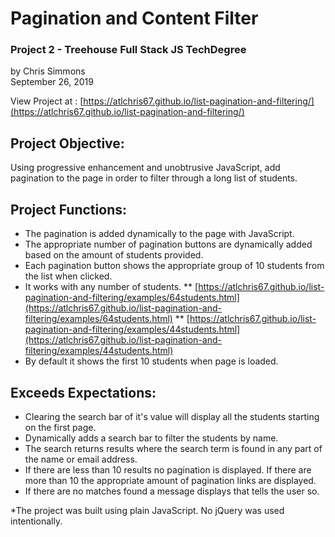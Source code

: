 # [](#pagination-and-content-filter)Pagination and Content Filter

### [](#project-2---treehouse-full-stack-js-techdegree)Project 2 - Treehouse Full Stack JS TechDegree

by Chris Simmons  
September 26, 2019

View Project at : [https://atlchris67.github.io/list-pagination-and-filtering/](https://atlchris67.github.io/list-pagination-and-filtering/)

## [](#project-objective)Project Objective:

Using progressive enhancement and unobtrusive JavaScript, add pagination to the page in order to filter through a long list of students.

## [](#project-functions)Project Functions:

*   The pagination is added dynamically to the page with JavaScript.
*   The appropriate number of pagination buttons are dynamically added based on the amount of students provided.
*   Each pagination button shows the appropriate group of 10 students from the list when clicked. 
*   It works with any number of students.
  ** [https://atlchris67.github.io/list-pagination-and-filtering/examples/64students.html](https://atlchris67.github.io/list-pagination-and-filtering/examples/64students.html)
  ** [https://atlchris67.github.io/list-pagination-and-filtering/examples/44students.html](https://atlchris67.github.io/list-pagination-and-filtering/examples/44students.html)
*   By default it shows the first 10 students when page is loaded.

## [](#exceeds-expectations)Exceeds Expectations:

*   Clearing the search bar of it's value will display all the students starting on the first page.
*   Dynamically adds a search bar to filter the students by name.
*   The search returns results where the search term is found in any part of the name or email address.
*   If there are less than 10 results no pagination is displayed. If there are more than 10 the appropriate amount of pagination links are displayed.
*   If there are no matches found a message displays that tells the user so.


*The project was built using plain JavaScript. No jQuery was used intentionally.
